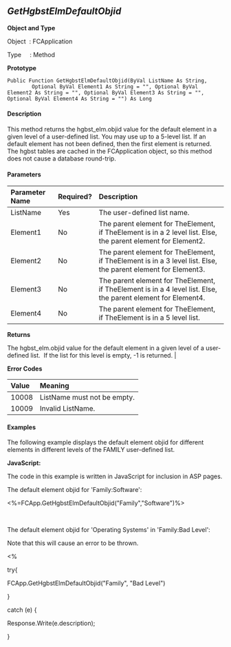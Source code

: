 _GetHgbstElmDefaultObjid_
----------------------

**Object and Type**

Object  : FCApplication

Type     : Method

**Prototype**

```
Public Function GetHgbstElmDefaultObjid(ByVal ListName As String,
		Optional ByVal Element1 As String = "", Optional ByVal Element2 As String = "", Optional ByVal Element3 As String = "", Optional ByVal Element4 As String = "") As Long
```

#### Description

This method returns the hgbst_elm.objid value for the default element in a given level of a user-defined list. You may use up to a 5-level list. If an default element has not been defined, then the first element is returned. The hgbst tables are cached in the FCApplication object, so this method does not cause a database round-trip.

#### Parameters

| Parameter Name | Required? | Description |
|:--- |:--- |:--- |
| ListName | Yes | The user-defined list name. |
| Element1 | No | The parent element for TheElement, if TheElement is in a 2 level list. Else, the parent element for Element2. |
| Element2 | No | The parent element for TheElement, if TheElement is in a 3 level list. Else, the parent element for Element3. |
| Element3 | No | The parent element for TheElement, if TheElement is in a 4 level list. Else, the parent element for Element4. |
| Element4 | No | The parent element for TheElement, if TheElement is in a 5 level list. |

**Returns**

The hgbst_elm.objid value for the default element in a given level of a user-defined list.  If the list for this level is empty, -1 is returned. |

**Error Codes**

| Value | Meaning |
|:--- |:--- |
| 10008 | ListName must not be empty. |
| 10009 | Invalid ListName. |

#### Examples

The following example displays the default element objid for different elements in different levels of the FAMILY user-defined list.

**JavaScript:**

The code in this example is written in JavaScript for inclusion in ASP pages.

The default element objid for 'Family:Software':

<%=FCApp.GetHgbstElmDefaultObjid("Family","Software")%>

<BR>

The default element objid for 'Operating Systems' in 'Family:Bad Level':<BR>

Note that this will cause an error to be thrown.<BR>

<%

try{

FCApp.GetHgbstElmDefaultObjid("Family", "Bad Level")

}

catch (e) {

Response.Write(e.description);

}